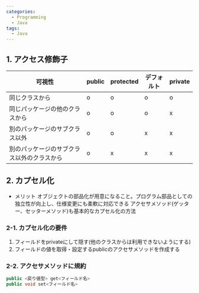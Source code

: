```yaml
---
categories:
  - Programming
  - Java
tags:
  - Java
---
```


## 1. アクセス修飾子

|可視性|public|protected|デフォルト|private|
|-----|------|---------|--------|-------|
|同じクラスから|o|o|o|o|
|同じパッケージの他のクラスから|o|o|o|x|
|別のパッケージのサブクラス以外|o|o|x|x|
|別のパッケージのサブクラス以外のクラスから|o|x|x|x|

## 2. カプセル化

- メリット
オブジェクトの部品化が用意になること。プログラム部品としての独立性が向上し、仕様変更にも柔軟に対応できる
アクセサメソッド(ゲッター、セッターメソッド)も基本的なカプセル化の方法

### 2-1. カプセル化の要件

1. フィールドをprivateにして隠す(他のクラスからは利用できないようにする)
2. フィールドの値を取得・設定するpublicのアクセサメソッドを作成する

### 2-2. アクセサメソッドに規約

```java
public <戻り値型> get<フィールド名>
public void set<フィールド名>
```
